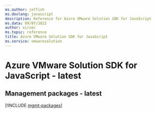 ```yaml
---
ms.author: jeffish
ms.devlang: javascript
description: Reference for Azure VMware Solution SDK for JavaScript
ms.data: 09/07/2022
author: xirzec
ms.topic: reference
title: Azure VMware Solution SDK for JavaScript
ms.service: vmwaresolution
---
```

# Azure VMware Solution SDK for JavaScript - latest

## Management packages - latest
[!INCLUDE [mgmt-packages](vmware-solution-mgmt-index.md)]